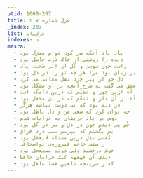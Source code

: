 ```yaml
---
utid: 1000-207
title: غزل شماره ۲۰۷
_index: 207
list: غزلیات
indexes: د
mesra:
  - یاد باد آنکه سر کوی توام منزل بود
  - دیده را روشنی از خاک دَرت حاصل بود
  - راست چون سوسن و گُل از اثر صُحبت پاک
  - بر زبان بود مرا هر چه تو را در دل بود
  - دل چو از پیر خِرد نقل معانی می کرد
  - عشق می گفت به شرح آنچه بر او مشکل بود
  - آه ازین جور و تظلّم که درین دامگه است
  - آه از آن ناز و تنعّم که در آن محفل بود
  - در دلم بود که بی دوست نباشم هرگز
  - چه توان کرد که سعی من و دل باطل بود
  - دوش بر یاد حریفان به خرابات شدم
  - خُم مِی دیدم خون در دل و سر در گل بود
  - بس بگشتم که بپرسم سبب درد فراق
  - مُفتی عقل درین مسئله لایعقل بود
  - راستی خاتم فیروزه‌ی بواسحاقی
  - خوش درخشید ولی دولتِ مستعجل بود
  - دیدی آن قهقهه کبک خرامان حافظ
  - که ز سرپنجه شاهین قضا غافل بود
---
```

